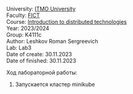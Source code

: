 University: [ITMO University](https://itmo.ru/ru/)  
Faculty: [FICT](https://fict.itmo.ru)  
Course: [Introduction to distributed technologies](https://github.com/itmo-ict-faculty/introduction-to-distributed-technologies)  
Year: 2023/2024  
Group: K4111c  
Author: Leshkov Roman Sergreevich  
Lab: Lab3  
Date of create: 30.11.2023  
Date of finished: 30.11.2023  

Ход лабораторной работы:

1. Запускается кластер minikube
